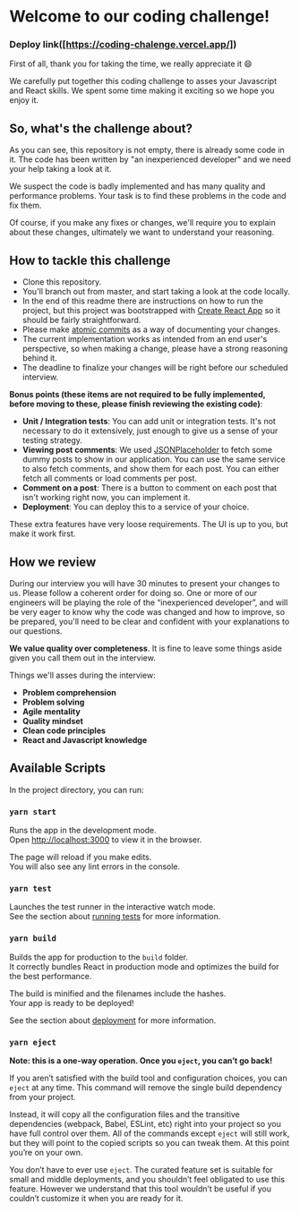 # Welcome to our coding challenge!

### Deploy link([https://coding-chalenge.vercel.app/])

First of all, thank you for taking the time, we really appreciate it :smile:

We carefully put together this coding challenge to asses your Javascript and React skills. We spent some time making it exciting so we hope you enjoy it.

## So, what's the challenge about?

As you can see, this repository is not empty, there is already some code in it. The code has been written by "an inexperienced developer" and we need your help taking a look at it.

We suspect the code is badly implemented and has many quality and performance problems. Your task is to find these problems in the code and fix them.

Of course, if you make any fixes or changes, we'll require you to explain about these changes, ultimately we want to understand your reasoning.

## How to tackle this challenge

- Clone this repository.
- You'll branch out from master, and start taking a look at the code locally.
- In the end of this readme there are instructions on how to run the project, but this project was bootstrapped with [Create React App](https://github.com/facebook/create-react-app) so it should be fairly straightforward.
- Please make [atomic commits](https://www.codewithjason.com/atomic-commits-testing/#:~:text=%E2%80%9CAtomic%20commit%E2%80%9D%20is%20basically%20a,or%20two%20lines%20of%20code.) as a way of documenting your changes.
- The current implementation works as intended from an end user's perspective, so when making a change, please have a strong reasoning behind it.
- The deadline to finalize your changes will be right before our scheduled interview.

**Bonus points (these items are not required to be fully implemented, before moving to these, please finish reviewing the existing code)**:

- **Unit / Integration tests**:
  You can add unit or integration tests. It's not necessary to do it extensively, just enough to give us a sense of your testing strategy.
- **Viewing post comments**:
  We used [JSONPlaceholder](https://jsonplaceholder.typicode.com/) to fetch some dummy posts to show in our application. You can use the same service to also fetch comments, and show them for each post. You can either fetch all comments or load comments per post.
- **Comment on a post**:
  There is a button to comment on each post that isn't working right now, you can implement it.
- **Deployment**:
  You can deploy this to a service of your choice.

These extra features have very loose requirements. The UI is up to you, but make it work first.

## How we review

During our interview you will have 30 minutes to present your changes to us. Please follow a coherent order for doing so. One or more of our engineers will be playing the role of the “inexperienced developer”, and will be very eager to know why the code was changed and how to improve, so be prepared, you'll need to be clear and confident with your explanations to our questions.

**We value quality over completeness**. It is fine to leave some things aside given you call them out in the interview.

Things we'll asses during the interview:

- **Problem comprehension**
- **Problem solving**
- **Agile mentality**
- **Quality mindset**
- **Clean code principles**
- **React and Javascript knowledge**

## Available Scripts

In the project directory, you can run:

### `yarn start`

Runs the app in the development mode.<br />
Open [http://localhost:3000](http://localhost:3000) to view it in the browser.

The page will reload if you make edits.<br />
You will also see any lint errors in the console.

### `yarn test`

Launches the test runner in the interactive watch mode.<br />
See the section about [running tests](https://facebook.github.io/create-react-app/docs/running-tests) for more information.

### `yarn build`

Builds the app for production to the `build` folder.<br />
It correctly bundles React in production mode and optimizes the build for the best performance.

The build is minified and the filenames include the hashes.<br />
Your app is ready to be deployed!

See the section about [deployment](https://facebook.github.io/create-react-app/docs/deployment) for more information.

### `yarn eject`

**Note: this is a one-way operation. Once you `eject`, you can’t go back!**

If you aren’t satisfied with the build tool and configuration choices, you can `eject` at any time. This command will remove the single build dependency from your project.

Instead, it will copy all the configuration files and the transitive dependencies (webpack, Babel, ESLint, etc) right into your project so you have full control over them. All of the commands except `eject` will still work, but they will point to the copied scripts so you can tweak them. At this point you’re on your own.

You don’t have to ever use `eject`. The curated feature set is suitable for small and middle deployments, and you shouldn’t feel obligated to use this feature. However we understand that this tool wouldn’t be useful if you couldn’t customize it when you are ready for it.
